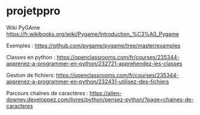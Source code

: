 # projetppro

Wiki PyGAme
https://fr.wikibooks.org/wiki/Pygame/Introduction_%C3%A0_Pygame

Exemples : 
https://github.com/pygame/pygame/tree/master/examples


Classes en python :
https://openclassrooms.com/fr/courses/235344-apprenez-a-programmer-en-python/232721-apprehendez-les-classes

Gestion de fichiers:
https://openclassrooms.com/fr/courses/235344-apprenez-a-programmer-en-python/232431-utilisez-des-fichiers


Parcours chaînes de caractères :
https://allen-downey.developpez.com/livres/python/pensez-python/?page=chaines-de-caracteres
